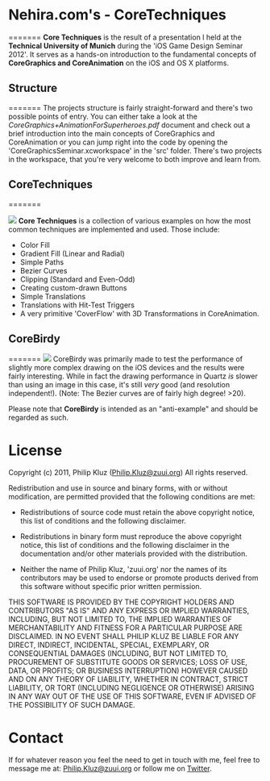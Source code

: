 # Nehira.com's - CoreTechniques
=======
**Core Techniques** is the result of a presentation I held at the **Technical University of Munich** during the 'iOS Game Design Seminar 2012'. It serves as a hands-on introduction to the fundamental concepts of **CoreGraphics and CoreAnimation** on the iOS and OS X platforms.

## Structure
=======
The projects structure is fairly straight-forward and there's two possible points of entry. You can either take a look at the *CoreGraphics+AnimationForSuperheroes.pdf* document and check out a brief introduction into the main concepts of CoreGraphics and CoreAnimation or you can jump right into the code by opening the 'CoreGraphicsSeminar.xcworkspace' in the 'src' folder. There's two projects in the workspace, that you're very welcome to both improve and learn from.

## CoreTechniques
=======

[![](http://nehira.com/rsc/upld/reference2app.png)](http://nehira.com/rsc/upld/reference2app.png)
**Core Techniques** is a collection of various examples on how the most common techniques are implemented and used. Those include:

- Color Fill
- Gradient Fill (Linear and Radial)
- Simple Paths
- Bezier Curves
- Clipping (Standard and Even-Odd)
- Creating custom-drawn Buttons
- Simple Translations
- Translations with Hit-Test Triggers
- A very primitive 'CoverFlow' with 3D Transformations in CoreAnimation.

## CoreBirdy
=======
[![](http://nehira.com/rsc/upld/reference1app.png)](http://nehira.com/rsc/upld/reference1app.png)
CoreBirdy was primarily made to test the performance of slightly more complex drawing on the iOS devices and the results were fairly interesting. While in fact the drawing performance in Quartz _is_ slower than using an image in this case, it's still _very_ good (and resolution independent!). (Note: The Bezier curves are of fairly high degree! >20). 

Please note that **CoreBirdy** is intended as an "anti-example" and should be regarded as such.

License
=======
Copyright (c) 2011, Philip Kluz (Philip.Kluz@zuui.org)
All rights reserved.

Redistribution and use in source and binary forms, with or without modification, are permitted provided that the following conditions are met:
 
* Redistributions of source code must retain the above copyright notice, this list of conditions and the following disclaimer.
 
* Redistributions in binary form must reproduce the above copyright notice, this list of conditions and the following disclaimer in the documentation and/or other materials provided with the distribution.

* Neither the name of Philip Kluz, 'zuui.org' nor the names of its contributors may be used to endorse or promote products derived from this software without specific prior written permission.

THIS SOFTWARE IS PROVIDED BY THE COPYRIGHT HOLDERS AND CONTRIBUTORS "AS IS" AND ANY EXPRESS OR IMPLIED WARRANTIES, INCLUDING, BUT NOT LIMITED TO, THE IMPLIED WARRANTIES OF MERCHANTABILITY AND FITNESS FOR A PARTICULAR PURPOSE ARE DISCLAIMED. IN NO EVENT SHALL PHILIP KLUZ BE LIABLE FOR ANY DIRECT, INDIRECT, INCIDENTAL, SPECIAL, EXEMPLARY, OR CONSEQUENTIAL DAMAGES (INCLUDING, BUT NOT LIMITED TO, PROCUREMENT OF SUBSTITUTE GOODS OR SERVICES; LOSS OF USE, DATA, OR PROFITS; OR BUSINESS INTERRUPTION) HOWEVER CAUSED AND ON ANY THEORY OF LIABILITY, WHETHER IN CONTRACT, STRICT LIABILITY, OR TORT (INCLUDING NEGLIGENCE OR OTHERWISE) ARISING IN ANY WAY OUT OF THE USE OF THIS SOFTWARE, EVEN IF ADVISED OF THE POSSIBILITY OF SUCH DAMAGE.

Contact
=======

If for whatever reason you feel the need to get in touch with me, feel free to message me at: Philip.Kluz@zuui.org or follow me on [Twitter](http://twitter.com/pkluz "Twitter").
